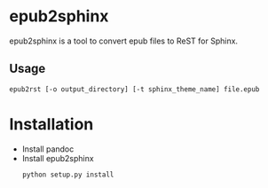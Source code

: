 # epub2sphinx

epub2sphinx is a tool to convert epub files to ReST for Sphinx.

## Usage
```
epub2rst [-o output_directory] [-t sphinx_theme_name] file.epub
```

# Installation
- Install pandoc
- Install epub2sphinx
  ```bash
  python setup.py install
  ```
